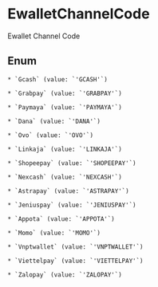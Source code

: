 # EwalletChannelCode

Ewallet Channel Code


## Enum


    * `Gcash` (value: `'GCASH'`)

    * `Grabpay` (value: `'GRABPAY'`)

    * `Paymaya` (value: `'PAYMAYA'`)

    * `Dana` (value: `'DANA'`)

    * `Ovo` (value: `'OVO'`)

    * `Linkaja` (value: `'LINKAJA'`)

    * `Shopeepay` (value: `'SHOPEEPAY'`)

    * `Nexcash` (value: `'NEXCASH'`)

    * `Astrapay` (value: `'ASTRAPAY'`)

    * `Jeniuspay` (value: `'JENIUSPAY'`)

    * `Appota` (value: `'APPOTA'`)

    * `Momo` (value: `'MOMO'`)

    * `Vnptwallet` (value: `'VNPTWALLET'`)

    * `Viettelpay` (value: `'VIETTELPAY'`)

    * `Zalopay` (value: `'ZALOPAY'`)



